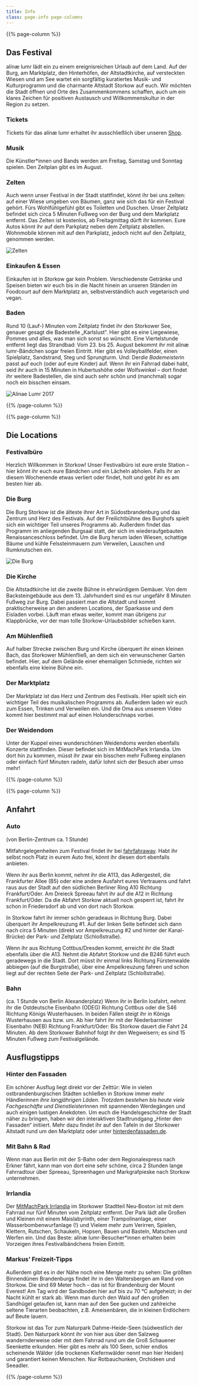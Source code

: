 ```yaml
---
title: Info
class: page-info page-columns
---
```

{{% page-column %}}
## Das Festival

alínæ lumr lädt ein zu einem ereignisreichen Urlaub auf dem Land. Auf der Burg, am Marktplatz, den Hinterhöfen, der Altstadtkirche, auf versteckten Wiesen und am See wartet ein sorgfältig kuratiertes Musik- und Kulturprogramm und die charmante Altstadt Storkow auf euch. Wir möchten die Stadt öffnen und Orte des Zusammenkommens schaffen, auch um ein klares Zeichen für positiven Austausch und Willkommenskultur in der Region zu setzen.

### Tickets

Tickets für das alínæ lumr erhaltet ihr ausschließlich über unseren [Shop](/shop). 

### Musik

Die Künstler*innen und Bands werden am Freitag, Samstag und Sonntag spielen. Den Zeitplan gibt es im August.

### Zelten

Auch wenn unser Festival in der Stadt stattfindet, könnt ihr bei uns zelten: auf einer Wiese umgeben von Bäumen, ganz wie sich das für ein Festival gehört. Fürs Wohlfühlgefühl gibt es Toiletten und Duschen. Unser Zeltplatz befindet sich circa 5 Minuten Fußweg von der Burg und dem Markplatz entfernt. Das Zelten ist kostenlos, ab Freitagmittag dürft ihr kommen. Eure Autos könnt ihr auf dem Parkplatz neben dem Zeltplatz abstellen. Wohnmobile können mit auf den Parkplatz, jedoch nicht auf den Zeltplatz, genommen werden.

![Zelten](/images/info-01.jpg)

### Einkaufen & Essen

Einkaufen ist in Storkow gar kein Problem. Verschiedenste Getränke und Speisen bieten wir euch bis in die Nacht hinein an unseren Ständen im Foodcourt auf dem Marktplatz an, selbstverständlich auch vegetarisch und vegan.

### Baden

Rund 10 (Lauf-) Minuten vom Zeltplatz findet ihr den Storkower See, genauer gesagt die Badestelle „Karlslust“. Hier gibt es eine Liegewiese, Pommes und alles, was man sich sonst so wünscht. Eine Viertelstunde entfernt liegt das Strandbad: Vom 23. bis 25. August bekommt ihr mit alínæ lumr-Bändchen sogar freien Eintritt. Hier gibt es Volleyballfelder, einen Spielplatz, Sandstrand, Steg und Sprungturm. Und: Der*die Bademeister*in passt auf euch (oder auf eure Kinder) auf. Wenn ihr ein Fahrrad dabei habt, seid ihr auch in 15 Minuten in Hubertushöhe oder Wolfswinkel – dort findet ihr weitere Badestellen, die sind auch sehr schön und (manchmal) sogar noch ein bisschen einsam.

![Alinae Lumr 2017](/images/info-02.jpg)

{{% /page-column %}}

{{% page-column %}}

## Die Locations

### Festivalbüro

Herzlich Willkommen in Storkow! Unser Festivalbüro ist eure erste Station – hier könnt ihr euch eure Bändchen und ein Lächeln abholen. Falls ihr an diesem Wochenende etwas verliert oder findet, holt und gebt ihr es am besten hier ab.

### Die Burg

Die Burg Storkow ist die älteste ihrer Art in Südostbrandenburg und das Zentrum und Herz des Festivals. Auf der Freilichtbühne des Burghofs spielt sich ein wichtiger Teil unseres Programms ab. Außerdem findet das Programm im anliegenden Burgsaal statt, der sich im wiederaufgebauten Renaissanceschloss befindet. Um die Burg herum laden Wiesen, schattige Bäume und kühle Felssteinmauern zum Verweilen, Lauschen und Rumknutschen ein.

![Die Burg](/images/info-03.jpg)

### Die Kirche

Die Altstadtkirche ist die zweite Bühne in ehrwürdigem Gemäuer. Von dem Backsteingebäude aus dem 13. Jahrhundert sind es nur ungefähr 8 Minuten Fußweg zur Burg. Dabei passiert man die Altstadt und kommt praktischerweise an den anderen Locations, der Sparkasse und dem Eisladen vorbei. Läuft man etwas weiter, kommt man übrigens zur Klappbrücke, vor der man tolle Storkow-Urlaubsbilder schießen kann.

### Am Mühlenfließ

Auf halber Strecke zwischen Burg und Kirche überquert ihr einen kleinen Bach, das Storkower Mühlenfließ, an dem sich ein verwunschener Garten befindet. Hier, auf dem Gelände einer ehemaligen Schmiede, richten wir ebenfalls eine kleine Bühne ein.

### Der Marktplatz

Der Marktplatz ist das Herz und Zentrum des Festivals. Hier spielt sich ein wichtiger Teil des musikalischen Programms ab. Außerdem laden wir euch zum Essen, Trinken und Verweilen ein. Und die Oma aus unserem Video kommt hier bestimmt mal auf einen Holunderschnaps vorbei.

### Der Weidendom

Unter der Kuppel eines wunderschönen Weidendoms werden ebenfalls Konzerte stattfinden. Dieser befindet sich im MitMachPark Irrlandia. Um dort hin zu kommen, müsst ihr zwar ein bisschen mehr Fußweg einplanen oder einfach fünf Minuten radeln, dafür lohnt sich der Besuch aber umso mehr!

{{% /page-column %}}

{{% page-column %}}

## Anfahrt

### Auto

(von Berlin-Zentrum ca. 1 Stunde)

Mitfahrgelegenheiten zum Festival findet ihr bei [fahrfahraway](https://fahrfahraway.com/event/1827-alinae-lumr-festival). Habt ihr selbst noch Platz in eurem Auto frei, könnt ihr diesen dort ebenfalls anbieten.

Wenn ihr aus Berlin kommt, nehmt ihr die A113, das Adlergestell, die Frankfurter Allee (B5) oder eine andere Ausfahrt eures Vertrauens und fahrt raus aus der Stadt auf den südlichen Berliner Ring A10 Richtung Frankfurt/Oder. Am Dreieck Spreeau fahrt ihr auf die A12 in Richtung Frankfurt/Oder. Da die Abfahrt Storkow aktuell noch gesperrt ist, fahrt ihr schon in Friedersdorf ab und von dort nach Storkow.

In Storkow fahrt ihr immer schön geradeaus in Richtung Burg. Dabei überquert ihr Ampelkreuzung #1. Auf der linken Seite befindet sich dann nach circa 5 Minuten (direkt vor Ampelkreuzung #2 und hinter der Kanal-Brücke) der Park- und Zeltplatz (Schloßstraße).

Wenn ihr aus Richtung Cottbus/Dresden kommt, erreicht ihr die Stadt ebenfalls über die A13. Nehmt die Abfahrt Storkow und die B246 führt euch geradewegs in die Stadt. Dort müsst ihr einmal links Richtung Fürstenwalde abbiegen (auf die Burgstraße), über eine Ampelkreuzung fahren und schon liegt auf der rechten Seite der Park- und Zeltplatz (Schloßstraße).

### Bahn

(ca. 1 Stunde von Berlin Alexanderplatz)
Wenn ihr in Berlin losfahrt, nehmt ihr die Ostdeutsche Eisenbahn (ODEG) Richtung Cottbus oder die S46 Richtung Königs Wusterhausen. In beiden Fällen steigt ihr in Königs Wusterhausen aus bzw. um. Ab hier fahrt ihr mit der Niederbarnimer Eisenbahn (NEB) Richtung Frankfurt/Oder: Bis Storkow dauert die Fahrt 24 Minuten. Ab dem Storkower Bahnhof folgt ihr den Wegweisern; es sind 15 Minuten Fußweg zum Festivalgelände.

## Ausflugstipps

### Hinter den Fassaden

Ein schöner Ausflug liegt direkt vor der Zelttür: Wie in vielen ostbrandenburgischen Städten schließen in Storkow immer mehr Händler*innen ihre langjährigen Läden. Trotzdem bestehen bis heute viele Fachgeschäfte und Dienstleister*innen mit spannenden Werdegängen und auch einigen lustigen Anekdoten. Um euch die Handelsgeschichte der Stadt näher zu bringen, haben wir den interaktiven Stadtrundgang „Hinter den Fassaden“ initiiert. Mehr dazu findet ihr auf den Tafeln in der Storkower Altstadt rund um den Marktplatz oder unter [hinterdenfassaden.de](https://www.hinterdenfassaden.de).

### Mit Bahn & Rad

Wenn man aus Berlin mit der S-Bahn oder dem Regionalexpress nach Erkner fährt, kann man von dort eine sehr schöne, circa 2 Stunden lange Fahrradtour über Spreeau, Spreenhagen und Markgrafpieske nach Storkow unternehmen.

### Irrlandia

Der [MitMachPark Irrlandia](http://www.irrlandia.de/) im Storkower Stadtteil Neu-Boston ist mit dem Fahrrad nur fünf Minuten vom Zeltplatz entfernt. Der Park lädt alle Großen und Kleinen mit einem Maislabyrinth, einer Trampolinanlage, einer Wasserbombenwurfanlage (!) und Vielem mehr zum Verirren, Spielen, Klettern, Rutschen, Schaukeln, Hopsen, Bauen und Basteln, Matschen und Werfen ein. Und das Beste: alínæ lumr-Besucher*innen erhalten beim Vorzeigen ihres Festivalbändchens freien Eintritt.

### Markus’ Freizeit-Tipps

Außerdem gibt es in der Nähe noch eine Menge mehr zu sehen: Die größten Binnendünen Brandenburgs findet ihr in den Waltersbergen am Rand von Storkow. Die sind 69 Meter hoch – das ist für Brandenburg der Mount Everest! Am Tag wird der Sandboden hier auf bis zu 70 °C aufgeheizt; in der Nacht kühlt er stark ab. Wenn man durch den Wald auf den großen Sandhügel gelaufen ist, kann man auf den See gucken und zahlreiche seltene Tierarten beobachten, z.B. Ameisenbären, die in kleinen Erdlöchern auf Beute lauern.

Storkow ist das Tor zum Naturpark Dahme-Heide-Seen (südwestlich der Stadt). Den Naturpark könnt ihr von hier aus über den Salzweg wandernderweise oder mit dem Fahrrad rund um die Groß Schauener Seenkette erkunden. Hier gibt es mehr als 100 Seen, schier endlos scheinende Wälder (die trockenen Kiefernwälder nennt man hier Heiden) und garantiert keinen Menschen. Nur Rotbauchunken, Orchideen und Seeadler.

{{% /page-column %}}

